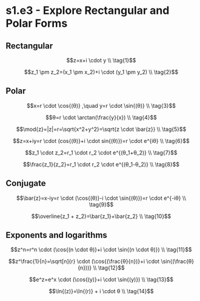 # s1.e3 - Explore Rectangular and Polar Forms

## Rectangular

```math
z=x+i \cdot y \\
\tag{1}
```

```math
z_1 \pm z_2=(x_1 \pm x_2)+i \cdot (y_1 \pm y_2) \\
\tag{2}
```

## Polar

```math
x=r \cdot \cos{(θ)} ,\quad  y=r \cdot \sin{(θ)} \\
\tag{3}
```

```math
θ=r \cdot \arctan(\frac{y}{x}) \\
\tag{4}
```

```math
\mod{z}=|z|=r=\sqrt{x^2+y^2}=\sqrt{z \cdot \bar{z}} \\
\tag{5}
```

```math
z=x+iy=r \cdot (cos{(θ)}+i \cdot sin{(θ)})=r \cdot e^{iθ} \\
\tag{6}
```

```math
z_1 \cdot z_2=r_1 \cdot r_2 \cdot e^{(θ_1+θ_2)} \\
\tag{7}
```

```math
\frac{z_1}{z_2}=r_1 \cdot r_2 \cdot e^{(θ_1-θ_2)} \\
\tag{8}
```

## Conjugate

```math
\bar{z}=x-iy=r \cdot (\cos{(θ)}-i \cdot \sin{(θ)})=r \cdot e^{-iθ} \\
\tag{9}
```

```math
\overline{z_1 + z_2}=\bar{z_1}+\bar{z_2} \\
\tag{10}
```

## Exponents and logarithms

```math
z^n=r^n \cdot (\cos{(n \cdot θ)}+i \cdot \sin{(n \cdot θ)}) \\
\tag{11}
```

```math
z^\frac{1}{n}=\sqrt[n]{r} \cdot (\cos{(\frac{θ}{n})}+i \cdot \sin{(\frac{θ}{n}))} \\
\tag{12}
```

```math
e^z=e^x \cdot (\cos{(y)}+i \cdot \sin{(y)}) \\
\tag{13}
```

```math
\ln{(z)}=\ln{(r)} + i \cdot θ \\
\tag{14}
```
